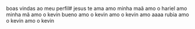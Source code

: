 boas vindas ao meu perfil#
jesus te ama
amo minha maã
amo o hariel
amo minha mã
amo  o kevin  bueno 
amo o kevin
amo o kevin
amo  aaaa rubia
amo o kevin
amo o kevin
